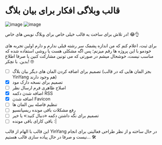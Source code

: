 # قالب وبلاگی افکار برای بیان بلاگ

![image](https://user-images.githubusercontent.com/73311467/154895089-638b539a-a912-4924-b7e6-989eb0e506f9.png)
![image](https://user-images.githubusercontent.com/73311467/154895116-13b86329-68b7-479e-a3a4-5404b17a5585.png)


در تلاش برای ساخت یه قالب خیلی خاص برای وبلاگ نویس های خاص! 😂👌

برای ثبت، اعلام کنم که من اندازه پشمک سر رشته قبلی ندارم و دارم اولین تجربه های خودمو با این پروژه ها رقم میزنم؛ پس اگه مشکلی هست یا روشی استفاده شده که مناسب نیست، خوشحال میشم در صورتی که می تونین مشارکت کنین یا صرفا اطلاع بدین. با تچکر! 🤓

- [ ] تصمیم برای اضافه کردن المان های دیگر بیان بلاگ (بجز المان هایی که در قالب YinYang هم وجود دارند)
- [x] تصمیم برای نسخه دارک مود
- [ ] اصلاح ظاهری فرم ارسال نظر
- [x] اضافه شدن دکمه RSS
- [x] اضافه شدن Favicon
- [ ] تنظیم فاصله بین المان ها
- [ ] رفع مشکلات باقی مونده ریسپانسیو
- [ ] تصمیم برای نگه داشتن دکمه «دنبال کنید:» یا خیر
- [ ] باقی کارای باقی مونده :|

این قالب با الهام از قالب YinYang در حال ساخته و از نظر طراحی فعالیتی برای انجام نیست و صرفا در حال پیاده سازی قالب هستیم... 🛠
